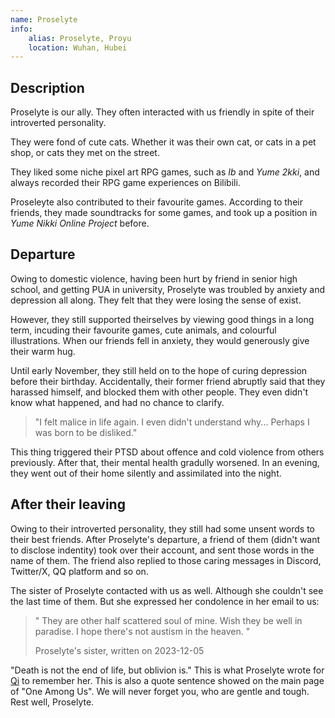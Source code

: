 ```yaml
---
name: Proselyte
info:
    alias: Proselyte, Proyu
    location: Wuhan, Hubei
---
```

## Description

Proselyte is our ally. They often interacted with us friendly in spite of their introverted personality.

They were fond of cute cats. Whether it was their own cat, or cats in a pet shop, or cats they met on the street.

They liked some niche pixel art RPG games, such as *Ib* and *Yume 2kki*, and always recorded their RPG game experiences on Bilibili.

Proseleyte also contributed to their favourite games.
According to their friends, they made soundtracks for some games, and took up a position in *Yume Nikki Online Project* before.

## Departure

Owing to domestic violence, having been hurt by friend in senior high school, and getting PUA in university, Proselyte was troubled by anxiety and depression all along.
They felt that they were losing the sense of exist.

However, they still supported theirselves by viewing good things in a long term, incuding their favourite games, cute animals, and colourful illustrations.
When our friends fell in anxiety, they would generously give their warm hug.

Until early November, they still held on to the hope of curing depression before their birthday. 
Accidentally, their former friend abruptly said that they harassed himself, and blocked them with other people. 
They even didn't know what happened, and had no chance to clarify.

> "I felt malice in life again. I even didn't understand why... Perhaps I was born to be disliked."

This thing triggered their PTSD about offence and cold violence from others previously.
After that, their mental health gradully worsened.
In an evening, they went out of their home silently and assimilated into the night.

## After their leaving

Owing to their introverted personality, they still had some unsent words to their best friends. 
After Proselyte's departure, a friend of them (didn't want to disclose indentity) took over their account, and sent those words in the name of them.
The friend also replied to those caring messages in Discord, Twitter/X, QQ platform and so on.

The sister of Proselyte contacted with us as well. Although she couldn't see the last time of them. But she expressed her condolence in her email to us:

> " They are other half scattered soul of mine. Wish they be well in paradise. I hope there's not austism in the heaven. "
>
> Proselyte's sister, written on 2023-12-05

"Death is not the end of life, but oblivion is."
This is what Proselyte wrote for [Qi](https://one-among.us/profile/qiqi233345) to remember her.
This is also a quote sentence showed on the main page of "One Among Us". We will never forget you, who are gentle and tough. Rest well, Proselyte.
